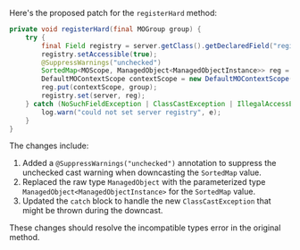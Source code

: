 Here's the proposed patch for the `registerHard` method:

```java
private void registerHard(final MOGroup group) {
    try {
        final Field registry = server.getClass().getDeclaredField("registry");
        registry.setAccessible(true);
        @SuppressWarnings("unchecked")
        SortedMap<MOScope, ManagedObject<ManagedObjectInstance>> reg = (SortedMap<MOScope, ManagedObject<ManagedObjectInstance>>) server.getRegistry();
        DefaultMOContextScope contextScope = new DefaultMOContextScope(new OctetString(""), group.getScope());
        reg.put(contextScope, group);
        registry.set(server, reg);
    } catch (NoSuchFieldException | ClassCastException | IllegalAccessException e) {
        log.warn("could not set server registry", e);
    }
}
```

The changes include:

1. Added a `@SuppressWarnings("unchecked")` annotation to suppress the unchecked cast warning when downcasting the `SortedMap` value.
2. Replaced the raw type `ManagedObject` with the parameterized type `ManagedObject<ManagedObjectInstance>` for the `SortedMap` value.
3. Updated the `catch` block to handle the new `ClassCastException` that might be thrown during the downcast.

These changes should resolve the incompatible types error in the original method.